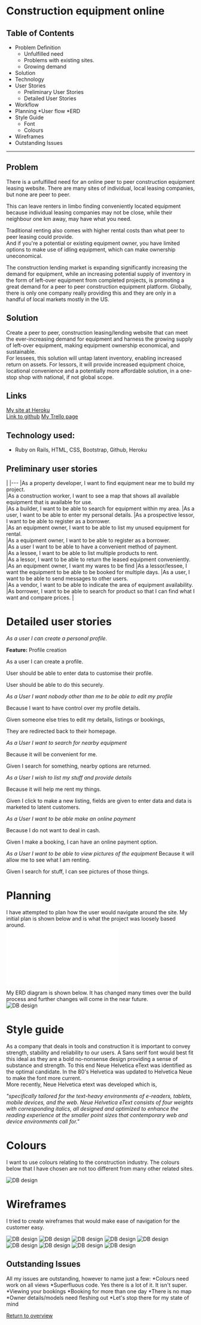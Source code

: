 # Construction equipment online


## Table of Contents

* Problem Definition
  * Unfulfilled need
  * Problems with existing sites.
  * Growing demand
* Solution
* Technology
* User Stories
  * Preliminary User Stories
  * Detailed User Stories
* Workflow
* Planning
  *User flow
  *ERD
* Style Guide
  * Font 
  * Colours
* Wireframes
* Outstanding Issues

-------------------
## Problem

There is a unfulfilled need for an online peer to peer construction equipment leasing website. There are many sites of individual, local leasing companies, but none are peer to peer.  

This can leave renters in limbo finding conveniently located equipment because individual leasing companies may not be close, while their neighbour one km away, may have what you need.  
 
Traditional renting also comes with higher rental costs than what peer to peer leasing could provide.  
And if you're a potential or existing equipment owner, you have limited options to make use of idling equipment, which can make ownership uneconomical. 

The construction lending market is expanding significantly increasing the demand for equipment, while an increasing  potential supply of inventory in the form of left-over equipment from completed projects, is promoting a great demand for a peer to peer construction equipment platform.  Globally, there is only one company really providing this and they are only in a handful of local markets mostly in the US.

## Solution

Create a peer to peer, construction leasing/lending website that can meet the ever-increasing demand for equipment and harness the growing supply of left-over equipment, making equipment ownership economical, and sustainable.  
For lessees, this solution will untap latent inventory,  enabling increased return on assets.  For lessors, it will provide increased equipment choice, locational convenience and a potentially more affordable solution, in a one-stop shop with national, if not global scope.  

## Links

  [My site at Heroku](https://constructshare.herokuapp.com)  
  [Link to github](https://github.com/Caseykm/constructshare)
  [My Trello page](https://trello.com/b/0BcEH8sk/two-sided-marketplace) 

## Technology used:

* Ruby on Rails, HTML, CSS, Bootstrap, Github, Heroku


## Preliminary user stories
|
|---
|As a property developer, I want to find equipment near me to build my project.  
|As a construction worker, I want to see a map that shows all available equipment that is available for use.    
|As a builder, I want to be able to search for equipment within my area.
|As a user, I want to be able to enter my personal details.
|As a prospective lessor, I want to be able to register as a borrower.  
|As an equipment owner, I want to be able to list my unused equipment for rental.  
|As a equipment owner, I want to be able to register as a borrower.  
|As a user I want to be able to have a convenient method of payment.  
|As a lessee, I want to be able to list multiple products to rent.  
|As a lessor, I want to be able to return the leased equipment conveniently.  
|As an equipment owner, I want my wares to be find
|As a lessor/lessee, I want the equipment to be able to be booked for multiple days. 
|As a user, I want to be able to send messages to other users.  
|As a vendor, I want to be able to indicate the area of equipment availability. 
|As borrower, I want to be able to search for product so that I can find what I want and compare prices.
|

# Detailed user stories
*As a user I can create a personal profile.*  

**Feature:** Profile creation 

As a user I can create a profile.

User should be able to enter data to customise their profile.

User should be able to do this securely.


*As a User I want nobody other than me to be able to edit my profile*

Because I want to have control over my profile details.

Given someone else tries to edit my details, listings or bookings,

They are redirected back to their homepage.

*As a User I want to search for nearby equipment*

Because it will be convenient for me.

Given I search for something, nearby options are returned.

*As a User I wish to list my stuff and provide details*

Because it will help me rent my things.

Given I click to make a new listing, fields are given to enter data and data is marketed to latent customers.

*As a User I want to be able make an online payment*

Because I do not want to deal in cash.

Given I make a booking, I can have an online payment option.

*As a User I want to be able to view pictures of the equipment*
Because it will allow me to see what I am renting.

Given I search for stuff, I can see pictures of those things.

# Planning
I have attempted to plan how the user would navigate around the site.  My initial plan is shown below and is what the project was loosely based around.  
![DB design](read-img/Userflow.xml.pdf)

My ERD diagram is shown below. It has changed many times over the build process and further changes will come in the near future.  
![DB design](read-img/ERD.png)

# Style guide
 
As a company that deals in tools and construction it is important to convey strength, stability and reliability to our users. A Sans serif font would best fit this ideal as they are a bold no-nonsense design providing a sense of substance and strength.
To this end Neue Helvetica eText was identified as the optimal candidate. 
In the 80's Helvetica was updated to Helvetica Neue to make the font more current.  
More recently, Neue Helvetica etext was developed which is, 

*"specifically tailored for the text-heavy environments of e-readers, tablets, mobile devices, and the web. Neue Helvetica eText consists of four weights with corresponding italics, all designed and optimized to enhance the reading experience at the smaller point sizes that contemporary web and device environments call for."*


# Colours

I want to use colours relating to the construction industry.  The colours below that I have chosen are not too different from many other related sites.

![DB design](read-img/colours.png)

# Wireframes
I tried to create wireframes that would make ease of navigation for the customer easy. 

![DB design](read-img/find_equipment.png)
![DB design](read-img/Homepage.png)
![DB design](read-img/Joining.png)
![DB design](read-img/Login.png)
![DB design](read-img/Equipment_listing.png)
![DB design](read-img/create_listing.png)
![DB design](read-img/booking_listing.png)
![DB design](read-img/Edit_listing.png)
![DB design](read-img/Account.png)

## Outstanding Issues

All my issues are outstanding, however to name just a few:
  *Colours need work on all views
  *Superfluous code.  Yes there is a lot of it. It isn't super. 
  *Viewing your bookings
  *Booking for more than one day
  *There is no map
  *Owner details/models need fleshing out
  *Let's stop there for my state of mind

[Return to overview](#overview)
